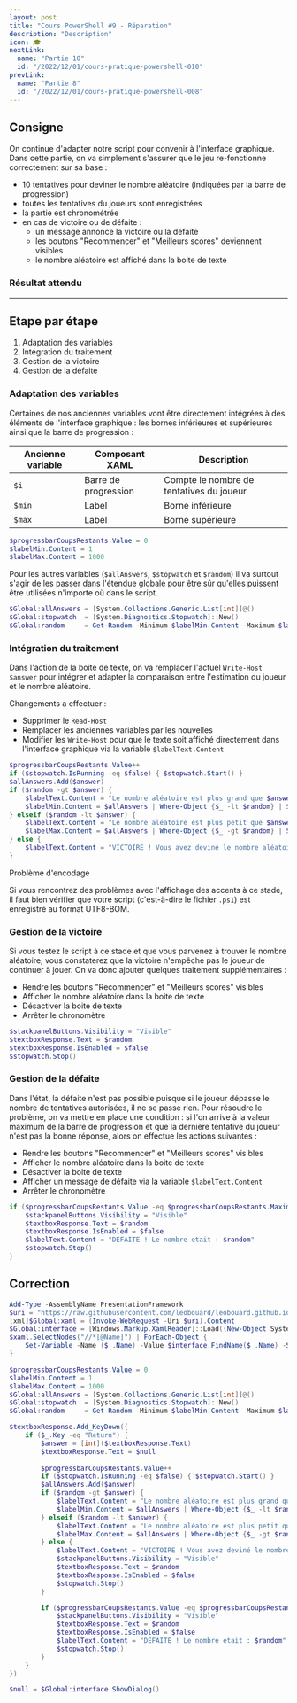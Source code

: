 ```yaml
---
layout: post
title: "Cours PowerShell #9 - Réparation"
description: "Description"
icon: 🎓
nextLink:
  name: "Partie 10"
  id: "/2022/12/01/cours-pratique-powershell-010"
prevLink:
  name: "Partie 8"
  id: "/2022/12/01/cours-pratique-powershell-008"
---
```


## Consigne

On continue d'adapter notre script pour convenir à l'interface graphique. Dans cette partie, on va simplement s'assurer que le jeu re-fonctionne correctement sur sa base :

- 10 tentatives pour deviner le nombre aléatoire (indiquées par la barre de progression)
- toutes les tentatives du joueurs sont enregistrées
- la partie est chronométrée
- en cas de victoire ou de défaite :
  - un message annonce la victoire ou la défaite
  - les boutons "Recommencer" et "Meilleurs scores" deviennent visibles
  - le nombre aléatoire est affiché dans la boite de texte

### Résultat attendu

---

## Etape par étape

1. Adaptation des variables
2. Intégration du traitement
3. Gestion de la victoire
4. Gestion de la défaite

### Adaptation des variables

Certaines de nos anciennes variables vont être directement intégrées à des éléments de l'interface graphique : les bornes inférieures et supérieures ainsi que la barre de progression :

Ancienne variable | Composant XAML | Description
----------------- | -------------- | -----------
`$i` | Barre de progression | Compte le nombre de tentatives du joueur
`$min` | Label | Borne inférieure
`$max` | Label | Borne supérieure

```powershell
$progressbarCoupsRestants.Value = 0
$labelMin.Content = 1
$labelMax.Content = 1000
```

Pour les autres variables (`$allAnswers`, `$stopwatch` et `$random`) il va surtout s'agir de les passer dans l'étendue globale pour être sûr qu'elles puissent être utilisées n'importe où dans le script.

```powershell
$Global:allAnswers = [System.Collections.Generic.List[int]]@()
$Global:stopwatch  = [System.Diagnostics.Stopwatch]::New()
$Global:random     = Get-Random -Minimum $labelMin.Content -Maximum $labelMax.Content
```

### Intégration du traitement

Dans l'action de la boite de texte, on va remplacer l'actuel `Write-Host $answer` pour intégrer et adapter la comparaison entre l'estimation du joueur et le nombre aléatoire.

Changements a effectuer :

- Supprimer le `Read-Host`
- Remplacer les anciennes variables par les nouvelles
- Modifier les `Write-Host` pour que le texte soit affiché directement dans l'interface graphique via la variable `$labelText.Content`

```powershell
$progressbarCoupsRestants.Value++
if ($stopwatch.IsRunning -eq $false) { $stopwatch.Start() }
$allAnswers.Add($answer)
if ($random -gt $answer) { 
    $labelText.Content = "Le nombre aléatoire est plus grand que $answer"
    $labelMin.Content = $allAnswers | Where-Object {$_ -lt $random} | Sort-Object | Select-Object -Last 1
} elseif ($random -lt $answer) {
    $labelText.Content = "Le nombre aléatoire est plus petit que $answer"
    $labelMax.Content = $allAnswers | Where-Object {$_ -gt $random} | Sort-Object | Select-Object -First 1
} else {
    $labelText.Content = "VICTOIRE ! Vous avez deviné le nombre aléatoire"
}
```

<div class="information">
    <span>Problème d'encodage</span>
    <p>Si vous rencontrez des problèmes avec l'affichage des accents à ce stade, il faut bien vérifier que votre script (c'est-à-dire le fichier <code>.ps1</code>) est enregistré au format UTF8-BOM.</p>
</div>

### Gestion de la victoire

Si vous testez le script à ce stade et que vous parvenez à trouver le nombre aléatoire, vous constaterez que la victoire n'empêche pas le joueur de continuer à jouer. On va donc ajouter quelques traitement supplémentaires :

- Rendre les boutons "Recommencer" et "Meilleurs scores" visibles
- Afficher le nombre aléatoire dans la boite de texte
- Désactiver la boite de texte
- Arrêter le chronomètre

```powershell
$stackpanelButtons.Visibility = "Visible"
$textboxResponse.Text = $random
$textboxResponse.IsEnabled = $false
$stopwatch.Stop()
```

### Gestion de la défaite

Dans l'état, la défaite n'est pas possible puisque si le joueur dépasse le nombre de tentatives autorisées, il ne se passe rien. Pour résoudre le problème, on va mettre en place une condition : si l'on arrive à la valeur maximum de la barre de progression et que la dernière tentative du joueur n'est pas la bonne réponse, alors on effectue les actions suivantes :

- Rendre les boutons "Recommencer" et "Meilleurs scores" visibles
- Afficher le nombre aléatoire dans la boite de texte
- Désactiver la boite de texte
- Afficher un message  de défaite via la variable `$labelText.Content`
- Arrêter le chronomètre

```powershell
if ($progressbarCoupsRestants.Value -eq $progressbarCoupsRestants.Maximum -and $textboxResponse.Text -ne $random) {
    $stackpanelButtons.Visibility = "Visible"
    $textboxResponse.Text = $random
    $textboxResponse.IsEnabled = $false
    $labelText.Content = "DEFAITE ! Le nombre etait : $random"
    $stopwatch.Stop()
}
```

## Correction

```powershell
Add-Type -AssemblyName PresentationFramework
$uri = "https://raw.githubusercontent.com/leobouard/leobouard.github.io/main/assets/files/interface.xaml"
[xml]$Global:xaml = (Invoke-WebRequest -Uri $uri).Content
$Global:interface = [Windows.Markup.XamlReader]::Load((New-Object System.Xml.XmlNodeReader $xaml))
$xaml.SelectNodes("//*[@Name]") | ForEach-Object { 
    Set-Variable -Name ($_.Name) -Value $interface.FindName($_.Name) -Scope Global
}

$progressbarCoupsRestants.Value = 0
$labelMin.Content = 1
$labelMax.Content = 1000
$Global:allAnswers = [System.Collections.Generic.List[int]]@()
$Global:stopwatch  = [System.Diagnostics.Stopwatch]::New()
$Global:random     = Get-Random -Minimum $labelMin.Content -Maximum $labelMax.Content

$textboxResponse.Add_KeyDown({
    if ($_.Key -eq "Return") {
        $answer = [int]($textboxResponse.Text)
        $textboxResponse.Text = $null
        
        $progressbarCoupsRestants.Value++
        if ($stopwatch.IsRunning -eq $false) { $stopwatch.Start() }
        $allAnswers.Add($answer)
        if ($random -gt $answer) { 
            $labelText.Content = "Le nombre aléatoire est plus grand que $answer"
            $labelMin.Content = $allAnswers | Where-Object {$_ -lt $random} | Sort-Object | Select-Object -Last 1
        } elseif ($random -lt $answer) {
            $labelText.Content = "Le nombre aléatoire est plus petit que $answer"
            $labelMax.Content = $allAnswers | Where-Object {$_ -gt $random} | Sort-Object | Select-Object -First 1
        } else {
            $labelText.Content = "VICTOIRE ! Vous avez deviné le nombre aléatoire"
            $stackpanelButtons.Visibility = "Visible"
            $textboxResponse.Text = $random
            $textboxResponse.IsEnabled = $false
            $stopwatch.Stop()
        }

        if ($progressbarCoupsRestants.Value -eq $progressbarCoupsRestants.Maximum -and $textboxResponse.Text -ne $random) {
            $stackpanelButtons.Visibility = "Visible"
            $textboxResponse.Text = $random
            $textboxResponse.IsEnabled = $false
            $labelText.Content = "DEFAITE ! Le nombre etait : $random"
            $stopwatch.Stop()
        }
    }
})

$null = $Global:interface.ShowDialog()
```
